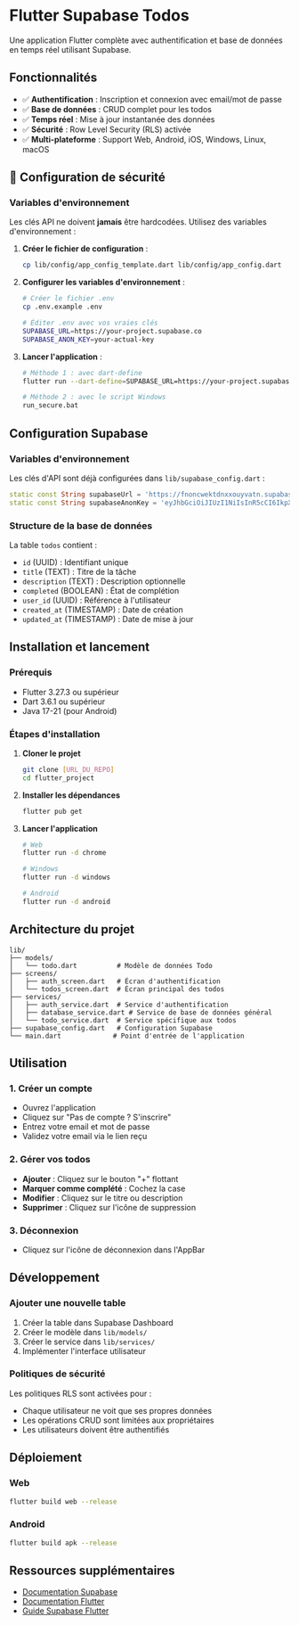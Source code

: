 # Flutter Supabase Todos

Une application Flutter complète avec authentification et base de données en temps réel utilisant Supabase.

## Fonctionnalités

- ✅ **Authentification** : Inscription et connexion avec email/mot de passe
- ✅ **Base de données** : CRUD complet pour les todos
- ✅ **Temps réel** : Mise à jour instantanée des données
- ✅ **Sécurité** : Row Level Security (RLS) activée
- ✅ **Multi-plateforme** : Support Web, Android, iOS, Windows, Linux, macOS

## 🔐 Configuration de sécurité

### Variables d'environnement
Les clés API ne doivent **jamais** être hardcodées. Utilisez des variables d'environnement :

1. **Créer le fichier de configuration** :
   ```bash
   cp lib/config/app_config_template.dart lib/config/app_config.dart
   ```

2. **Configurer les variables d'environnement** :
   ```bash
   # Créer le fichier .env
   cp .env.example .env
   
   # Éditer .env avec vos vraies clés
   SUPABASE_URL=https://your-project.supabase.co
   SUPABASE_ANON_KEY=your-actual-key
   ```

3. **Lancer l'application** :
   ```bash
   # Méthode 1 : avec dart-define
   flutter run --dart-define=SUPABASE_URL=https://your-project.supabase.co --dart-define=SUPABASE_ANON_KEY=your-key
   
   # Méthode 2 : avec le script Windows
   run_secure.bat
   ```

## Configuration Supabase

### Variables d'environnement

Les clés d'API sont déjà configurées dans `lib/supabase_config.dart` :

```dart
static const String supabaseUrl = 'https://fnoncwektdnxxouyvatn.supabase.co';
static const String supabaseAnonKey = 'eyJhbGciOiJIUzI1NiIsInR5cCI6IkpXVCJ9...';
```

### Structure de la base de données

La table `todos` contient :
- `id` (UUID) : Identifiant unique
- `title` (TEXT) : Titre de la tâche
- `description` (TEXT) : Description optionnelle
- `completed` (BOOLEAN) : État de complétion
- `user_id` (UUID) : Référence à l'utilisateur
- `created_at` (TIMESTAMP) : Date de création
- `updated_at` (TIMESTAMP) : Date de mise à jour

## Installation et lancement

### Prérequis

- Flutter 3.27.3 ou supérieur
- Dart 3.6.1 ou supérieur
- Java 17-21 (pour Android)

### Étapes d'installation

1. **Cloner le projet**
   ```bash
   git clone [URL_DU_REPO]
   cd flutter_project
   ```

2. **Installer les dépendances**
   ```bash
   flutter pub get
   ```

3. **Lancer l'application**
   ```bash
   # Web
   flutter run -d chrome
   
   # Windows
   flutter run -d windows
   
   # Android
   flutter run -d android
   ```

## Architecture du projet

```
lib/
├── models/
│   └── todo.dart          # Modèle de données Todo
├── screens/
│   ├── auth_screen.dart   # Écran d'authentification
│   └── todos_screen.dart  # Écran principal des todos
├── services/
│   ├── auth_service.dart  # Service d'authentification
│   ├── database_service.dart # Service de base de données général
│   └── todo_service.dart  # Service spécifique aux todos
├── supabase_config.dart   # Configuration Supabase
└── main.dart             # Point d'entrée de l'application
```

## Utilisation

### 1. Créer un compte
- Ouvrez l'application
- Cliquez sur "Pas de compte ? S'inscrire"
- Entrez votre email et mot de passe
- Validez votre email via le lien reçu

### 2. Gérer vos todos
- **Ajouter** : Cliquez sur le bouton "+" flottant
- **Marquer comme complété** : Cochez la case
- **Modifier** : Cliquez sur le titre ou description
- **Supprimer** : Cliquez sur l'icône de suppression

### 3. Déconnexion
- Cliquez sur l'icône de déconnexion dans l'AppBar

## Développement

### Ajouter une nouvelle table

1. Créer la table dans Supabase Dashboard
2. Créer le modèle dans `lib/models/`
3. Créer le service dans `lib/services/`
4. Implémenter l'interface utilisateur

### Politiques de sécurité

Les politiques RLS sont activées pour :
- Chaque utilisateur ne voit que ses propres données
- Les opérations CRUD sont limitées aux propriétaires
- Les utilisateurs doivent être authentifiés

## Déploiement

### Web
```bash
flutter build web --release
```

### Android
```bash
flutter build apk --release
```

## Ressources supplémentaires

- [Documentation Supabase](https://supabase.com/docs)
- [Documentation Flutter](https://docs.flutter.dev/)
- [Guide Supabase Flutter](https://supabase.com/docs/guides/getting-started/quickstarts/flutter)
